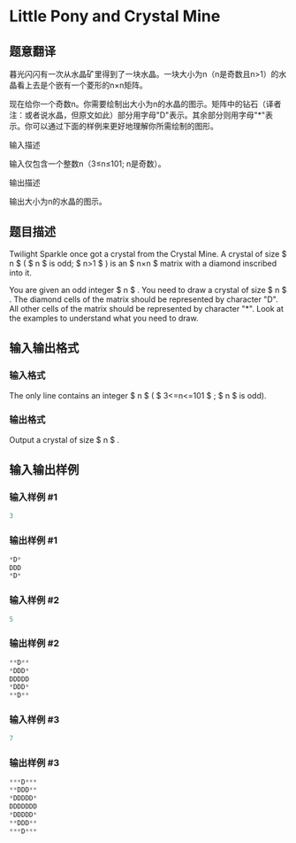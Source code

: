 # Little Pony and Crystal Mine

## 题意翻译

暮光闪闪有一次从水晶矿里得到了一块水晶。一块大小为n（n是奇数且n>1）的水晶看上去是个嵌有一个菱形的n×n矩阵。

现在给你一个奇数n。你需要绘制出大小为n的水晶的图示。矩阵中的钻石（译者注：或者说水晶，但原文如此）部分用字母"D"表示。其余部分则用字母"*"表示。你可以通过下面的样例来更好地理解你所需绘制的图形。

输入描述

输入仅包含一个整数n（3≤n≤101; n是奇数）。

输出描述

输出大小为n的水晶的图示。

## 题目描述

Twilight Sparkle once got a crystal from the Crystal Mine. A crystal of size $ n $ ( $ n $ is odd; $ n>1 $ ) is an $ n×n $ matrix with a diamond inscribed into it.

You are given an odd integer $ n $ . You need to draw a crystal of size $ n $ . The diamond cells of the matrix should be represented by character "D". All other cells of the matrix should be represented by character "\*". Look at the examples to understand what you need to draw.

## 输入输出格式

### 输入格式

The only line contains an integer $ n $ ( $ 3<=n<=101 $ ; $ n $ is odd).

### 输出格式

Output a crystal of size $ n $ .

## 输入输出样例

### 输入样例 #1

```cpp
3

```
### 输出样例 #1

```cpp
*D*
DDD
*D*

```
### 输入样例 #2

```cpp
5

```
### 输出样例 #2

```cpp
**D**
*DDD*
DDDDD
*DDD*
**D**

```
### 输入样例 #3

```cpp
7

```
### 输出样例 #3

```cpp
***D***
**DDD**
*DDDDD*
DDDDDDD
*DDDDD*
**DDD**
***D***

```
